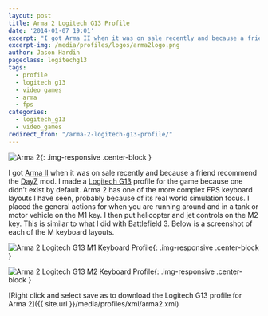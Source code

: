 ```yaml
---
layout: post
title: Arma 2 Logitech G13 Profile
date: '2014-01-07 19:01'
excerpt: "I got Arma II when it was on sale recently and because a friend recommend the DayZ mod. I made a Logitech G13 profile for the game because one didn’t exist by default."
excerpt-img: /media/profiles/logos/arma2logo.png
author: Jason Hardin
pageclass: logitechg13
tags:
  - profile
  - logitech g13
  - video games
  - arma
  - fps
categories:
  - logitech_g13
  - video_games
redirect_from: "/arma-2-logitech-g13-profile/"
---
```

![Arma 2]({{site.url}}/media/profiles/logos/arma2logo.png){: .img-responsive  .center-block }

I got [Arma II](http://www.arma2.com/) when it was on sale recently and because a friend recommend the [DayZ](http://dayzmod.com/) mod. I made a [Logitech G13](http://gaming.logitech.com/en-us/product/g13-advanced-gameboard) profile for the game because one didn’t exist by default. Arma 2 has one of the more complex FPS keyboard layouts I have seen, probably because of its real world simulation focus. I placed the general actions for when you are running around and in a tank or motor vehicle on the M1 key. I then put helicopter and jet controls on the M2 key. This is similar to what I did with Battlefield 3. Below is a screenshot of each of the M keyboard layouts.

![Arma 2 Logitech G13 M1 Keyboard Profile]({{site.url}}/media/profiles/layouts/arma_2_m1_keyboard_layout.png){: .img-responsive  .center-block }

![Arma 2 Logitech G13 M2 Keyboard Profile]({{site.url}}/media/profiles/layouts/arma_2_m2_keyboard_layout.png){: .img-responsive  .center-block }

[Right click and select save as to download the Logitech G13 profile for Arma 2]({{ site.url }}/media/profiles/xml/arma2.xml)

